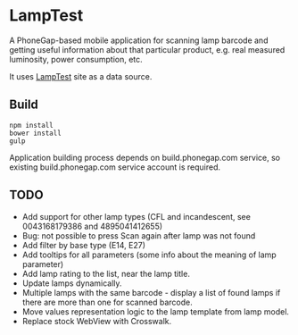 LampTest
=========

A PhoneGap-based mobile application for scanning lamp barcode and getting useful information about that particular product, e.g. real measured luminosity, power consumption, etc.

It uses [LampTest](http://lamptest.ru) site as a data source.

Build
-----

```
npm install
bower install
gulp
```

Application building process depends on build.phonegap.com service, so existing build.phonegap.com service account is required.

TODO
----
* Add support for other lamp types (CFL and incandescent, see 0043168179386 and 4895041412655)
* Bug: not possible to press Scan again after lamp was not found
* Add filter by base type (E14, E27)
* Add tooltips for all parameters (some info about the meaning of lamp parameter)
* Add lamp rating to the list, near the lamp title.
* Update lamps dynamically.
* Multiple lamps with the same barcode - display a list of found lamps if there are more than one for scanned barcode.
* Move values representation logic to the lamp template from lamp model.
* Replace stock WebView with Crosswalk.